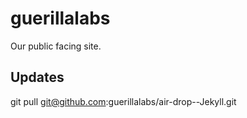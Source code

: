 # guerillalabs

Our public facing site.


## Updates

git pull git@github.com:guerillalabs/air-drop--Jekyll.git
